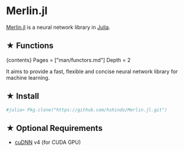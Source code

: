 # Merlin.jl

[Merlin.jl](https://github.com/hshindo/Merlin.jl) is a neural network library in [Julia](http://julialang.org/).

## ★ Functions

  {contents}
  Pages = ["man/functors.md"]
  Depth = 2

It aims to provide a fast, flexible and concise neural network library for machine learning.

## ★ Install
```julia
#julia> Pkg.clone("https://github.com/hshindo/Merlin.jl.git")
```

## ★ Optional Requirements
* [cuDNN](https://developer.nvidia.com/cudnn) v4 (for CUDA GPU)

